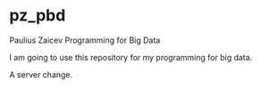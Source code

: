 # pz_pbd
Paulius Zaicev Programming for Big Data

I am going to use this repository for my programming for big data.

A server change.
